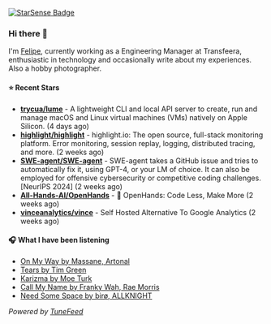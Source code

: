 <a href="https://starsense.app/developer-types" target="_blank"><img src="https://starsense.app/api/badge/?user=valtlfelipe" alt="StarSense Badge"></a>

### Hi there 👋

I'm [Felipe](https://felipevm.com), currently working as a Engineering Manager at Transfeera, enthusiastic in technology and occasionally write about my experiences. Also a hobby photographer.

#### ⭐ Recent Stars
- **[trycua/lume](https://github.com/trycua/lume)** - A lightweight CLI and local API server to create, run and manage macOS and Linux virtual machines (VMs) natively on Apple Silicon. (4 days ago)
- **[highlight/highlight](https://github.com/highlight/highlight)** - highlight.io: The open source, full-stack monitoring platform. Error monitoring, session replay, logging, distributed tracing, and more. (2 weeks ago)
- **[SWE-agent/SWE-agent](https://github.com/SWE-agent/SWE-agent)** - SWE-agent takes a GitHub issue and tries to automatically fix it, using GPT-4, or your LM of choice. It can also be employed for offensive cybersecurity or competitive coding challenges. [NeurIPS 2024]  (2 weeks ago)
- **[All-Hands-AI/OpenHands](https://github.com/All-Hands-AI/OpenHands)** - 🙌 OpenHands: Code Less, Make More (2 weeks ago)
- **[vinceanalytics/vince](https://github.com/vinceanalytics/vince)** - Self Hosted Alternative To Google Analytics (2 weeks ago)

#### 🎧 What I have been listening
- [On My Way by Massane, Artonal](https://open.spotify.com/track/1oUQXAmLFtTNRIwgRfWOTf)
- [Tears by Tim Green](https://open.spotify.com/track/5KYdRygDWQcWoFeo6dOBRY)
- [Karizma by Moe Turk](https://open.spotify.com/track/6oTrSmQUsvndDDQSMjqcyM)
- [Call My Name by Franky Wah, Rae Morris](https://open.spotify.com/track/4vI94CkCfDXotFMcSPujvK)
- [Need Some Space by birø, ALLKNIGHT](https://open.spotify.com/track/7GLT8yTNRIkSCTVEm6ZjUu)

_Powered by [TuneFeed](https://tunefeed.app?ref=github.com)_


